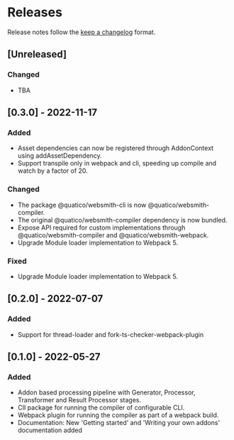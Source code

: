 <!--
 ---------------------------------------------------------------------------------------------
   Copyright (c) Quatico Solutions AG. All rights reserved.
   Licensed under the MIT License. See LICENSE in the project root for license information.
 ---------------------------------------------------------------------------------------------
-->
<!-- markdownlint-disable MD024 -->

# Releases

Release notes follow the [keep a changelog](https://keepachangelog.com/en/1.0.0/) format.

## [Unreleased]

### Changed

- TBA

## [0.3.0] - 2022-11-17

### Added

- Asset dependencies can now be registered through AddonContext using addAssetDependency.
- Support transpile only in webpack and cli, speeding up compile and watch by a factor of 20.

### Changed

- The package @quatico/websmith-cli is now @quatico/websmith-compiler.
- The original @quatico/websmith-compiler dependency is now bundled.
- Expose API required for custom implementations through @quatico/websmith-compiler and @quatico/websmith-webpack.
- Upgrade Module loader implementation to Webpack 5.

### Fixed

- Upgrade Module loader implementation to Webpack 5.

## [0.2.0] - 2022-07-07

### Added

- Support for thread-loader and fork-ts-checker-webpack-plugin

## [0.1.0] - 2022-05-27

### Added

- Addon based processing pipeline with Generator, Processor, Transformer and Result Processor stages.
- ClI package for running the compiler of configurable CLI.
- Webpack plugin for running the compiler as part of a webpack build.
- Documentation: New 'Getting started' and 'Writing your own addons' documentation added
